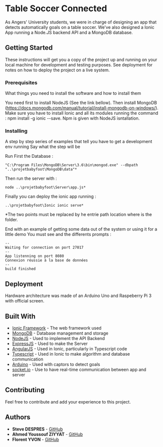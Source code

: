 # Table Soccer Connected

As Angers' University students, we were in charge of designing an app that detects automatically goals on a table soccer. We've also designed a Ionic App running a Node.JS backend API and a MongoDB database.

## Getting Started

These instructions will get you a copy of the project up and running on your local machine for development and testing purposes. See deployment for notes on how to deploy the project on a live system.

### Prerequisites

What things you need to install the software and how to install them

You need first to install NodeJS (See the link bellow). Then install MongoDB (https://docs.mongodb.com/manual/tutorial/install-mongodb-on-windows/). Make sure you have to install Ionic and all its modules running the command : npm install -g ionic --save. Npm is given with NodeJS isntallation. 

### Installing

A step by step series of examples that tell you have to get a development env running
Say what the step will be

Run First the Database : 
```
"C:\Program Files\MongoDB\Server\3.6\bin\mongod.exe" --dbpath "..\projetbabyfoot\MongoDB\data"*
```
Then run the server with : 
```
node ..\projetbabyfoot\Server\app.js*
```
Finally you can deploy the ionic app running : 
```
..\projetbabyfoot\Ionic ionic serve*
```

*The two points must be replaced by he entrie path location where is the folder.

End with an example of getting some data out of the system or using it for a little demo
You must see and the differents prompts : 
```
--
Waiting for connection on port 27017
--
App listenning on port 8080
Connexion réussie à la base de données
--
build finished

```

## Deployment

Hardware architecture was made of an Arduino Uno and Raspeberry Pi 3 with official screen. 

## Built With

* [Ionic Framework](https://ionicframework.com/) - The web framework used
* [MongoDB](https://www.mongodb.com/en) - Database management and storage
* [NodeJS](https://nodejs.org/en/) - Used to implement the API Backend
* [ExpressJS](http://expressjs.com/fr/) - Used to make the Server
* [AngularJS](https://angular.io/) - Used in Ionic, particularly in Typescript code
* [Typescript](https://www.typescriptlang.org/) - Used in Ionic to make algorithm and database communication
* [Arduino](https://www.arduino.cc/) - Used with captors to detect goals
* [socket.io](https://socket.io/) - Use to have real-time communication between app and server

## Contributing

Feel free to contribute and add your experience to this project. 

## Authors

* **Steve DESPRES** - [GitHub](https://github.com/steeffs)
* **Ahmed Youssouf ZIYYAT** - [GitHub](https://github.com/Zyoussef)
* **Florent YVON** - [GitHub](https://github.com/florentyvon)
